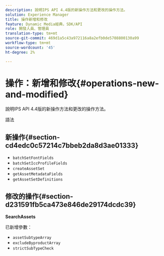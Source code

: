 ```yaml
---
description: 說明IPS API 4.4版的新操作方法和更改的操作方法。
solution: Experience Manager
title: 操作新增和修改
feature: Dynamic Media經典，SDK/API
role: 開發人員、管理員
translation-type: tm+mt
source-git-commit: 469d1a5c43a972116a8a2efb0de5708800130a99
workflow-type: tm+mt
source-wordcount: '45'
ht-degree: 2%

---
```



# 操作：新增和修改{#operations-new-and-modified}

說明IPS API 4.4版的新操作方法和更改的操作方法。

語法

## 新操作{#section-cd4edc0c57214c7bbeb2da8d3ae01333}

* `batchSetFontFields`
* `batchSetIccProfileFields`
* `createAssetSet`
* `getAssetMetadataFields`
* `getAssetSetDefinitions`

## 修改的操作{#section-d231591fb5ca473e846de29174dcdc39}

**SearchAssets**

已新增參數：

* `assetSubtypeArray`
* `excludeByproductArray`
* `strictSubTypeCheck`

